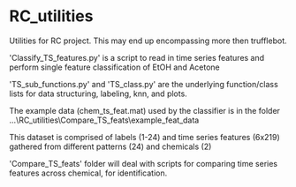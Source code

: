 # RC_utilities
Utilities for RC project. This may end up encompassing more then trufflebot.

'Classify_TS_features.py' is a script to read in time series features and perform single feature classification of EtOH and Acetone

'TS_sub_functions.py' and 'TS_class.py' are the underlying function/class lists for data structuring, labeling, knn, and plots.

The example data (chem_ts_feat.mat) used by the classifier is in the folder ...\RC_utilities\Compare_TS_feats\example_feat_data

This dataset is  comprised of labels (1-24) and time series features (6x219) gathered from different patterns (24) and chemicals (2)

'Compare_TS_feats' folder will deal with scripts for comparing time series features across chemical, for identification.
